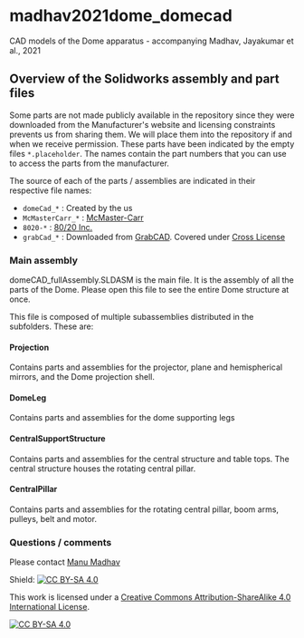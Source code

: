 # madhav2021dome_domecad
CAD models of the Dome apparatus - accompanying Madhav, Jayakumar et al., 2021

## Overview of the Solidworks assembly and part files

Some parts are not made publicly available in the repository since they were downloaded from the Manufacturer's website and licensing constraints prevents us from sharing them. We will place them into the repository if and when we receive permission. These parts have been indicated by the empty files `*.placeholder`. The names contain the part numbers that you can use to access the parts from the manufacturer.

The source of each of the parts / assemblies are indicated in their respective file names:

* `domeCad_*` : Created by the us
* `McMasterCarr_*` : [McMaster-Carr](https://www.mcmaster.com/)
* `8020-*` : [80/20 Inc.](https://8020.net/)
* `grabCad_*` : Downloaded from [GrabCAD](https://grabcad.com/). Covered under [Cross License](https://grabcad.com/terms)

### Main assembly
domeCAD_fullAssembly.SLDASM is the main file. It is the assembly of all the parts of the Dome.
Please open this file to see the entire Dome structure at once.

This file is composed of multiple subassemblies distributed in the subfolders. These are:

#### Projection

Contains parts and assemblies for the projector, plane and hemispherical mirrors, and the Dome projection shell.

#### DomeLeg

Contains parts and assemblies for the dome supporting legs

#### CentralSupportStructure

Contains parts and assemblies for the central structure and table tops. The central structure houses the rotating central pillar.

#### CentralPillar

Contains parts and assemblies for the rotating central pillar, boom arms, pulleys, belt and motor.

### Questions / comments

Please contact [Manu Madhav](mailto:manu.madhav@ubc.ca)

Shield: [![CC BY-SA 4.0][cc-by-sa-shield]][cc-by-sa]

This work is licensed under a
[Creative Commons Attribution-ShareAlike 4.0 International License][cc-by-sa].

[![CC BY-SA 4.0][cc-by-sa-image]][cc-by-sa]

[cc-by-sa]: http://creativecommons.org/licenses/by-sa/4.0/
[cc-by-sa-image]: https://licensebuttons.net/l/by-sa/4.0/88x31.png
[cc-by-sa-shield]: https://img.shields.io/badge/License-CC%20BY--SA%204.0-lightgrey.svg
